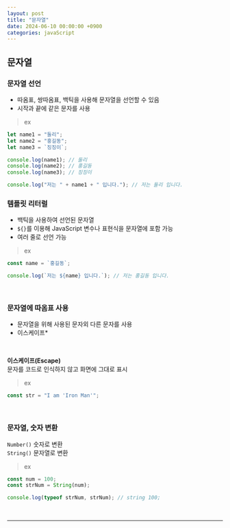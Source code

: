 ```yaml
---
layout: post
title: "문자열"
date: 2024-06-10 00:00:00 +0900
categories: javaScript
---
```


## 문자열

### 문자열 선언

-   따옴표, 쌍따옴표, 백틱을 사용해 문자열을 선언할 수 있음
-   시작과 끝에 같은 문자를 사용

> ex

```javascript
let name1 = "둘리";
let name2 = "홍길동";
let name3 = `징징이`;

console.log(name1); // 둘리
console.log(name2); // 홍길동
console.log(name3); // 징징이

console.log("저는 " + name1 + " 입니다."); // 저는 둘리 입니다.
```

### 템플릿 리터럴

-   백틱을 사용하여 선언된 문자열
-   `${}`를 이용해 JavaScript 변수나 표현식을 문자열에 포함 가능
-   여러 줄로 선언 가능

> ex

```javascript
const name = `홍길동`;

console.log(`저는 ${name} 입니다.`); // 저는 홍길동 입니다.
```

<br>

### 문자열에 따옴표 사용

-   문자열을 위해 사용된 문자외 다른 문자를 사용
-   이스케이프\*

<br>

**이스케이프(Escape)**<br>
문자를 코드로 인식하지 않고 화면에 그대로 표시

> ex

```javascript
const str = "I am 'Iron Man'";
```

<br>

### 문자열, 숫자 변환

`Number()` 숫자로 변환<br>
`String()` 문자열로 변환<br>

> ex

```javascript
const num = 100;
const strNum = String(num);

console.log(typeof strNum, strNum); // string 100;
```

<br>
<hr>
<br>
